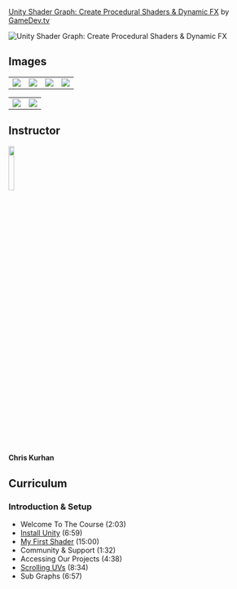 [Unity Shader Graph: Create Procedural Shaders & Dynamic FX](https://www.gamedev.tv/p/unity-shader-graph)
by [GameDev.tv](https://www.gamedev.tv)

![Unity Shader Graph: Create Procedural Shaders & Dynamic FX](https://www.filepicker.io/api/file/3iXWnutJS0iyJGT2dnN6)


## Images
<table>
    <tr>
        <td><img src="https://www.filepicker.io/api/file/vV77i9WRLa8f1NXgMQ8Q" /></td>
        <td><img src="https://www.filepicker.io/api/file/tS9O0O3IQOtiq8raYl5z" /></td>
        <td><img src="https://www.filepicker.io/api/file/FdhHn1vCSZiH6JWcQhIJ" /></td>
        <td><img src="https://www.filepicker.io/api/file/ekoGAnpRR24Mkbhfn3fS" /></td>
    </tr>
</table>

<table>
    <tr>
        <td><img src="https://www.filepicker.io/api/file/o22FQVcVQxeDLjaEhohD" /></td>
        <td><img src="https://www.filepicker.io/api/file/t4MsdO6RMmfBZxEANpah" /></td>
    </tr>
</table>

## Instructor
<img src="https://cdn.filestackcontent.com/4cRZ7TSSGic0GAeAPHKr" width="15%" />
<h4>Chris Kurhan</h4>

## Curriculum
### Introduction & Setup
- Welcome To The Course (2:03)
- [Install Unity](https://github.com/aaronmsimon/unity-gamedevtv-shadergraph/commit/3d24090b4e9e1ea7e94fdb0600c1c081d4f7cd60) (6:59)
- [My First Shader](https://github.com/aaronmsimon/unity-gamedevtv-shadergraph/commit/76ac6def38d234f7f08b0284f18b8c3d7066cc3b) (15:00)
- Community & Support (1:32)
- Accessing Our Projects (4:38)
- [Scrolling UVs](https://github.com/aaronmsimon/unity-gamedevtv-shadergraph/commit/d9b8a5a47612d798bb8ead64e892a4fa5115053e) (8:34)
- Sub Graphs (6:57)